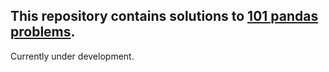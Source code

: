 This repository contains solutions to [101 pandas problems](https://www.machinelearningplus.com/python/101-pandas-exercises-python/).
---
Currently under development.